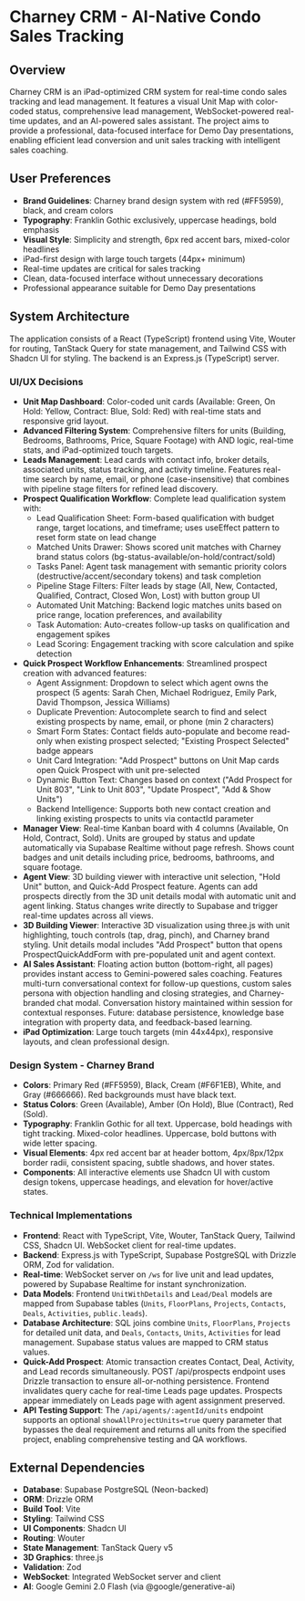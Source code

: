 # Charney CRM - AI-Native Condo Sales Tracking

## Overview
Charney CRM is an iPad-optimized CRM system for real-time condo sales tracking and lead management. It features a visual Unit Map with color-coded status, comprehensive lead management, WebSocket-powered real-time updates, and an AI-powered sales assistant. The project aims to provide a professional, data-focused interface for Demo Day presentations, enabling efficient lead conversion and unit sales tracking with intelligent sales coaching.

## User Preferences
- **Brand Guidelines**: Charney brand design system with red (#FF5959), black, and cream colors
- **Typography**: Franklin Gothic exclusively, uppercase headings, bold emphasis
- **Visual Style**: Simplicity and strength, 6px red accent bars, mixed-color headlines
- iPad-first design with large touch targets (44px+ minimum)
- Real-time updates are critical for sales tracking
- Clean, data-focused interface without unnecessary decorations
- Professional appearance suitable for Demo Day presentations

## System Architecture
The application consists of a React (TypeScript) frontend using Vite, Wouter for routing, TanStack Query for state management, and Tailwind CSS with Shadcn UI for styling. The backend is an Express.js (TypeScript) server.

### UI/UX Decisions
- **Unit Map Dashboard**: Color-coded unit cards (Available: Green, On Hold: Yellow, Contract: Blue, Sold: Red) with real-time stats and responsive grid layout.
- **Advanced Filtering System**: Comprehensive filters for units (Building, Bedrooms, Bathrooms, Price, Square Footage) with AND logic, real-time stats, and iPad-optimized touch targets.
- **Leads Management**: Lead cards with contact info, broker details, associated units, status tracking, and activity timeline. Features real-time search by name, email, or phone (case-insensitive) that combines with pipeline stage filters for refined lead discovery.
- **Prospect Qualification Workflow**: Complete lead qualification system with:
  - Lead Qualification Sheet: Form-based qualification with budget range, target locations, and timeframe; uses useEffect pattern to reset form state on lead change
  - Matched Units Drawer: Shows scored unit matches with Charney brand status colors (bg-status-available/on-hold/contract/sold)
  - Tasks Panel: Agent task management with semantic priority colors (destructive/accent/secondary tokens) and task completion
  - Pipeline Stage Filters: Filter leads by stage (All, New, Contacted, Qualified, Contract, Closed Won, Lost) with button group UI
  - Automated Unit Matching: Backend logic matches units based on price range, location preferences, and availability
  - Task Automation: Auto-creates follow-up tasks on qualification and engagement spikes
  - Lead Scoring: Engagement tracking with score calculation and spike detection
- **Quick Prospect Workflow Enhancements**: Streamlined prospect creation with advanced features:
  - Agent Assignment: Dropdown to select which agent owns the prospect (5 agents: Sarah Chen, Michael Rodriguez, Emily Park, David Thompson, Jessica Williams)
  - Duplicate Prevention: Autocomplete search to find and select existing prospects by name, email, or phone (min 2 characters)
  - Smart Form States: Contact fields auto-populate and become read-only when existing prospect selected; "Existing Prospect Selected" badge appears
  - Unit Card Integration: "Add Prospect" buttons on Unit Map cards open Quick Prospect with unit pre-selected
  - Dynamic Button Text: Changes based on context ("Add Prospect for Unit 803", "Link to Unit 803", "Update Prospect", "Add & Show Units")
  - Backend Intelligence: Supports both new contact creation and linking existing prospects to units via contactId parameter
- **Manager View**: Real-time Kanban board with 4 columns (Available, On Hold, Contract, Sold). Units are grouped by status and update automatically via Supabase Realtime without page refresh. Shows count badges and unit details including price, bedrooms, bathrooms, and square footage.
- **Agent View**: 3D building viewer with interactive unit selection, "Hold Unit" button, and Quick-Add Prospect feature. Agents can add prospects directly from the 3D unit details modal with automatic unit and agent linking. Status changes write directly to Supabase and trigger real-time updates across all views.
- **3D Building Viewer**: Interactive 3D visualization using three.js with unit highlighting, touch controls (tap, drag, pinch), and Charney brand styling. Unit details modal includes "Add Prospect" button that opens ProspectQuickAddForm with pre-populated unit and agent context.
- **AI Sales Assistant**: Floating action button (bottom-right, all pages) provides instant access to Gemini-powered sales coaching. Features multi-turn conversational context for follow-up questions, custom sales persona with objection handling and closing strategies, and Charney-branded chat modal. Conversation history maintained within session for contextual responses. Future: database persistence, knowledge base integration with property data, and feedback-based learning.
- **iPad Optimization**: Large touch targets (min 44x44px), responsive layouts, and clean professional design.

### Design System - Charney Brand
- **Colors**: Primary Red (#FF5959), Black, Cream (#F6F1EB), White, and Gray (#666666). Red backgrounds must have black text.
- **Status Colors**: Green (Available), Amber (On Hold), Blue (Contract), Red (Sold).
- **Typography**: Franklin Gothic for all text. Uppercase, bold headings with tight tracking. Mixed-color headlines. Uppercase, bold buttons with wide letter spacing.
- **Visual Elements**: 4px red accent bar at header bottom, 4px/8px/12px border radii, consistent spacing, subtle shadows, and hover states.
- **Components**: All interactive elements use Shadcn UI with custom design tokens, uppercase headings, and elevation for hover/active states.

### Technical Implementations
- **Frontend**: React with TypeScript, Vite, Wouter, TanStack Query, Tailwind CSS, Shadcn UI. WebSocket client for real-time updates.
- **Backend**: Express.js with TypeScript, Supabase PostgreSQL with Drizzle ORM, Zod for validation.
- **Real-time**: WebSocket server on `/ws` for live unit and lead updates, powered by Supabase Realtime for instant synchronization.
- **Data Models**: Frontend `UnitWithDetails` and `Lead/Deal` models are mapped from Supabase tables (`Units`, `FloorPlans`, `Projects`, `Contacts`, `Deals`, `Activities`, `public.leads`).
- **Database Architecture**: SQL joins combine `Units`, `FloorPlans`, `Projects` for detailed unit data, and `Deals`, `Contacts`, `Units`, `Activities` for lead management. Supabase status values are mapped to CRM status values.
- **Quick-Add Prospect**: Atomic transaction creates Contact, Deal, Activity, and Lead records simultaneously. POST /api/prospects endpoint uses Drizzle transaction to ensure all-or-nothing persistence. Frontend invalidates query cache for real-time Leads page updates. Prospects appear immediately on Leads page with agent assignment preserved.
- **API Testing Support**: The `/api/agents/:agentId/units` endpoint supports an optional `showAllProjectUnits=true` query parameter that bypasses the deal requirement and returns all units from the specified project, enabling comprehensive testing and QA workflows.

## External Dependencies
- **Database**: Supabase PostgreSQL (Neon-backed)
- **ORM**: Drizzle ORM
- **Build Tool**: Vite
- **Styling**: Tailwind CSS
- **UI Components**: Shadcn UI
- **Routing**: Wouter
- **State Management**: TanStack Query v5
- **3D Graphics**: three.js
- **Validation**: Zod
- **WebSocket**: Integrated WebSocket server and client
- **AI**: Google Gemini 2.0 Flash (via @google/generative-ai)